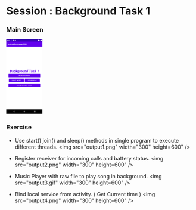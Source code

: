 # Session : Background Task 1

### Main Screen
<img src="output.png" height="200" />

### Exercise

* Use start() join() and sleep() methods in single program to execute different threads.
<img src="output1.png" width="300" height=600" />

* Register receiver  for incoming calls and battery status.
<img src="output2.png" width="300" height=600" />

* Music Player with raw file to play song in background.
<img src="output3.gif" width="300" height=600" />

* Bind local service from activity. ( Get Current time )
<img src="output4.png" width="300" height=600" />
